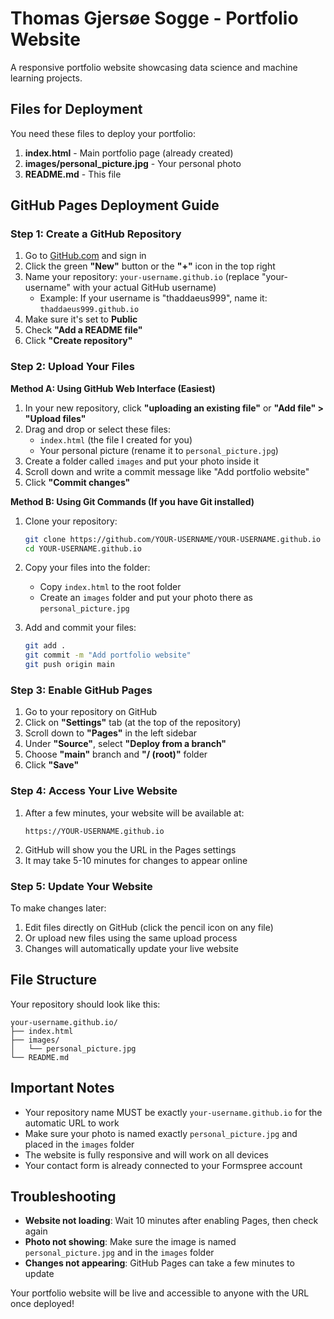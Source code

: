# Thomas Gjersøe Sogge - Portfolio Website

A responsive portfolio website showcasing data science and machine learning projects.

## Files for Deployment

You need these files to deploy your portfolio:

1. **index.html** - Main portfolio page (already created)
2. **images/personal_picture.jpg** - Your personal photo
3. **README.md** - This file

## GitHub Pages Deployment Guide

### Step 1: Create a GitHub Repository

1. Go to [GitHub.com](https://github.com) and sign in
2. Click the green **"New"** button or the **"+"** icon in the top right
3. Name your repository: `your-username.github.io` (replace "your-username" with your actual GitHub username)
   - Example: If your username is "thaddaeus999", name it: `thaddaeus999.github.io`
4. Make sure it's set to **Public**
5. Check **"Add a README file"**
6. Click **"Create repository"**

### Step 2: Upload Your Files

**Method A: Using GitHub Web Interface (Easiest)**

1. In your new repository, click **"uploading an existing file"** or **"Add file" > "Upload files"**
2. Drag and drop or select these files:
   - `index.html` (the file I created for you)
   - Your personal picture (rename it to `personal_picture.jpg`)
3. Create a folder called `images` and put your photo inside it
4. Scroll down and write a commit message like "Add portfolio website"
5. Click **"Commit changes"**

**Method B: Using Git Commands (If you have Git installed)**

1. Clone your repository:
   ```bash
   git clone https://github.com/YOUR-USERNAME/YOUR-USERNAME.github.io
   cd YOUR-USERNAME.github.io
   ```

2. Copy your files into the folder:
   - Copy `index.html` to the root folder
   - Create an `images` folder and put your photo there as `personal_picture.jpg`

3. Add and commit your files:
   ```bash
   git add .
   git commit -m "Add portfolio website"
   git push origin main
   ```

### Step 3: Enable GitHub Pages

1. Go to your repository on GitHub
2. Click on **"Settings"** tab (at the top of the repository)
3. Scroll down to **"Pages"** in the left sidebar
4. Under **"Source"**, select **"Deploy from a branch"**
5. Choose **"main"** branch and **"/ (root)"** folder
6. Click **"Save"**

### Step 4: Access Your Live Website

1. After a few minutes, your website will be available at:
   ```
   https://YOUR-USERNAME.github.io
   ```
2. GitHub will show you the URL in the Pages settings
3. It may take 5-10 minutes for changes to appear online

### Step 5: Update Your Website

To make changes later:

1. Edit files directly on GitHub (click the pencil icon on any file)
2. Or upload new files using the same upload process
3. Changes will automatically update your live website

## File Structure

Your repository should look like this:

```
your-username.github.io/
├── index.html
├── images/
│   └── personal_picture.jpg
└── README.md
```

## Important Notes

- Your repository name MUST be exactly `your-username.github.io` for the automatic URL to work
- Make sure your photo is named exactly `personal_picture.jpg` and placed in the `images` folder
- The website is fully responsive and will work on all devices
- Your contact form is already connected to your Formspree account

## Troubleshooting

- **Website not loading**: Wait 10 minutes after enabling Pages, then check again
- **Photo not showing**: Make sure the image is named `personal_picture.jpg` and in the `images` folder
- **Changes not appearing**: GitHub Pages can take a few minutes to update

Your portfolio website will be live and accessible to anyone with the URL once deployed!
